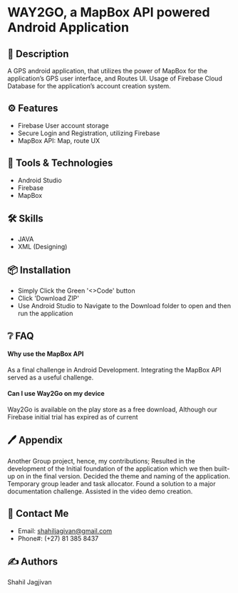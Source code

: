 

# WAY2GO, a MapBox API powered Android Application

## 📃 Description
A GPS android application, that utilizes the power of MapBox for the application’s GPS user interface, and Routes UI. Usage of Firebase Cloud Database for the application’s account creation system.

## ⚙ Features

 - Firebase User account storage
 - Secure Login and Registration, utilizing Firebase
 - MapBox API: Map, route UX


## 🤖 Tools & Technologies
- Android Studio
- Firebase
- MapBox


## 🛠 Skills
- JAVA
- XML (Designing)


## 📦 Installation

- Simply Click the Green '<>Code' button
- Click 'Download ZIP'
- Use Android Studio to Navigate to the Download folder to open and then run the application
    
## ❔ FAQ

#### Why use the MapBox API

As a final challenge in Android Development. Integrating the MapBox API served as a useful challenge.

#### Can I use Way2Go on my device

Way2Go is available on the play store as a free download, Although our Firebase initial trial has expired as of current


## 🖊 Appendix

Another Group project, hence, my contributions; Resulted in the development of the Initial foundation of the application which we then built-up on in the final version. Decided the theme and naming of the application. Temporary group leader and task allocator. Found a solution to a major documentation challenge. Assisted in the video demo creation.


## 📲 Contact Me
- Email: shahiljagivan@gmail.com
- Phone#: (+27) 81 385 8437


## ✍ Authors
Shahil Jagjivan

